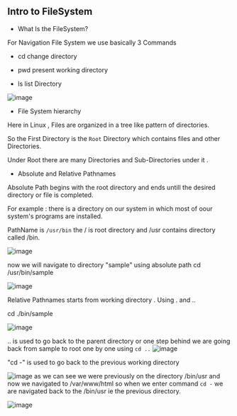 <h2> Intro to FileSystem </h2>

-  What Is the FileSystem?

For Navigation File System we use basically 3 Commands

- cd
change directory

- pwd 
present working directory

- ls 
list Directory

![image](https://user-images.githubusercontent.com/38061560/153715847-14602cb1-3962-4975-bccf-f5318cef1cfb.png)


- File System hierarchy

Here in Linux , Files are organized in a tree like pattern of directories.

So the First Directory is the `Root` Directory which contains files and other Directories.

Under Root there are many Directories and Sub-Directories under it .

- Absolute and Relative Pathnames 

Absolute Path begins with the root directory and ends untill the desired directory or file is completed.

For example : there is a directory on our system in which most of oour system's programs are installed.

PathName is `/usr/bin`  the / is root directory and /usr contains directory called /bin.

![image](https://user-images.githubusercontent.com/38061560/153716265-e9928784-05c6-4b80-a9dd-f4c551f07e0c.png)

now we will navigate to directory "sample" using absolute path
cd /usr/bin/sample

![image](https://user-images.githubusercontent.com/38061560/153716365-fb90322c-754e-424b-85b8-343ba48c8a2a.png)

Relative Pathnames starts from working directory .
Using . and ..

cd ./bin/sample

![image](https://user-images.githubusercontent.com/38061560/153716695-a3353041-1ab3-468a-b036-66c0734f75e9.png)

.. is used to go back to the parent directory or one step behind 
we are going back from sample to root one by one using `cd ..`
![image](https://user-images.githubusercontent.com/38061560/153716944-af9b1496-6e08-478c-8ab9-9f459736350c.png)

"cd -"  is used to go back to the previous working directory

![image](https://user-images.githubusercontent.com/38061560/153717062-d27ffb31-2fec-4dfb-b5ba-fc5f38f97163.png)
 as we can see we were previously on the directory /bin/usr and now we navigated to /var/www/html
so when we enter command `cd -` we are navigated back to the /bin/usr ie the previous directory.

![image](https://user-images.githubusercontent.com/38061560/153717104-11ca3653-5dae-4269-af36-6aa5af9dc904.png)
